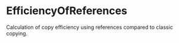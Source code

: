 # EfficiencyOfReferences
Calculation of copy efficiency using references compared to classic copying.
